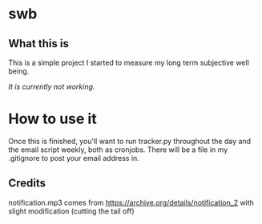 # swb

## What this is

This is a simple project I started to measure my long term subjective well being.

*It is currently not working.*

# How to use it

Once this is finished, you'll want to run tracker.py throughout the day and the email script weekly, both as cronjobs. There will be a file in my .gitignore to post your email address in.

## Credits

notification.mp3 comes from https://archive.org/details/notification_2 with slight modification (cutting the tail off)

